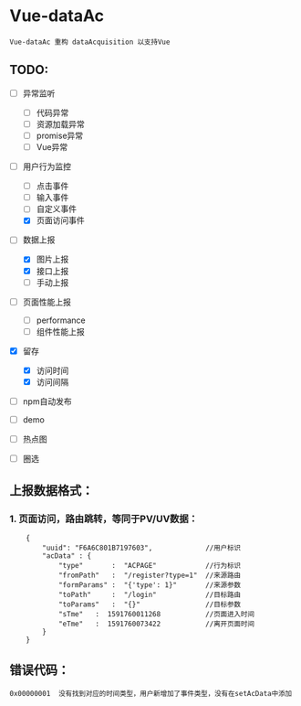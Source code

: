 # Vue-dataAc
    Vue-dataAc 重构 dataAcquisition 以支持Vue

## TODO:

- [ ] 异常监听  
    - [ ] 代码异常  
    - [ ] 资源加载异常  
    - [ ] promise异常  
    - [ ] Vue异常  
    
- [ ] 用户行为监控  
    - [ ] 点击事件  
    - [ ] 输入事件  
    - [ ] 自定义事件  
    - [x] 页面访问事件    
    
- [ ] 数据上报  
    - [x] 图片上报  
    - [x] 接口上报  
    - [ ] 手动上报  
    
- [ ] 页面性能上报  
    - [ ] performance  
    - [ ] 组件性能上报  
    
- [x] 留存  
    - [x] 访问时间  
    - [x] 访问间隔  
    
- [ ] npm自动发布  
- [ ] demo  
- [ ] 热点图  
- [ ] 圈选  

    
    
## 上报数据格式：

### 1. 页面访问，路由跳转，等同于PV/UV数据：
    
```
    {
        "uuid": "F6A6C801B7197603",             //用户标识
        "acData" : {
            "type"       :  "ACPAGE"            //行为标识
            "fromPath"   :  "/register?type=1"  //来源路由
            "formParams" :  "{'type': 1}"       //来源参数
            "toPath"     :  "/login"            //目标路由
            "toParams"   :  "{}"                //目标参数
            "sTme"   :  1591760011268           //页面进入时间
            "eTme"   :  1591760073422           //离开页面时间
        }
    }
```
    
## 错误代码：
    0x00000001  没有找到对应的时间类型，用户新增加了事件类型，没有在setAcData中添加